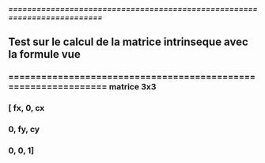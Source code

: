 ##### =========================================================================
## Test sur  le calcul de la matrice intrinseque avec la formule vue 
### =============================================================== matrice 3x3
### [ fx, 0, cx
###	0, fy, cy
### 	0, 0, 1]
